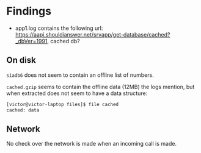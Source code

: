 # Findings

- app1.log contains the following url: https://aapi.shouldianswer.net/srvapp/get-database/cached?_dbVer=1991, cached db?

## On disk

`siadb6` does not seem to contain an offline list of numbers.

`cached.gzip` seems to contain the offline data (12MB) the logs mention, but when extracted does not seem to have a data structure:
```bash
[victor@victor-laptop files]$ file cached
cached: data
```

## Network

No check over the network is made when an incoming call is made.